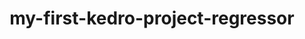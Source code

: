 ---
schema: default
title: my-first-kedro-project-regressor
organization: fakeOrg
notes: type = kedro_datasets.pickle.pickle_dataset.PickleDataset
resources:
  - name: my-first-kedro-project-regressor
    url: 'https://github.com/fakeOrg/fakeRepo/tree/main/data/06_models/regressor.pickle/2023-10-31T18.51.24.521Z/regressor.pickle'
    format: pickle
category:
  - 06-models
maintainer: 
maintainer_email: 
project:
  - my-first-kedro-project
preview: |
  
---